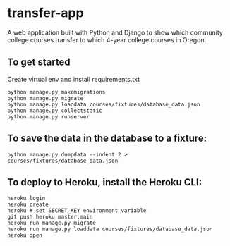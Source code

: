 # transfer-app

A web application built with Python and Django to show which community college courses transfer to which 4-year college courses in Oregon.

## To get started

Create virtual env and install requirements.txt

```
python manage.py makemigrations
python manage.py migrate
python manage.py loaddata courses/fixtures/database_data.json
python manage.py collectstatic
python manage.py runserver
```

## To save the data in the database to a fixture:

```
python manage.py dumpdata --indent 2 > courses/fixtures/database_data.json
```

## To deploy to Heroku, install the Heroku CLI:

```
heroku login
heroku create
heroku # set SECRET_KEY environment variable
git push heroku master:main
heroku run manage.py migrate
heroku run manage.py loaddata courses/fixtures/database_data.json
heroku open
```
